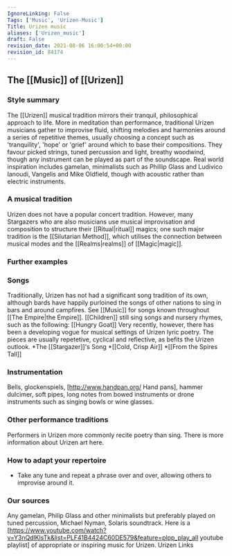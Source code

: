 ```yaml
---
IgnoreLinking: False
Tags: ['Music', 'Urizen-Music']
Title: Urizen music
aliases: ['Urizen_music']
draft: False
revision_date: 2021-08-06 16:00:54+00:00
revision_id: 84174
---
```


## The [[Music]] of [[Urizen]]
### Style summary
The [[Urizen]] musical tradition mirrors their tranquil, philosophical approach to life. More in meditation than performance, traditional Urizen musicians gather to improvise fluid, shifting melodies and harmonies around a series of repetitive themes, usually choosing a concept such as 'tranquility', 'hope' or 'grief' around which to base their compositions. They favour picked strings, tuned percussion and light, breathy woodwind, though any instrument can be played as part of the soundscape.
Real world inspiration includes gamelan, minimalists such as Phillip Glass and Ludivico Ianoudi, Vangelis and Mike Oldfield, though with acoustic rather than electric instruments.
### A musical tradition
Urizen does not have a popular concert tradition. However, many Stargazers who are also musicians use musical improvisation and composition to structure their [[Ritual|ritual]] magics; one such major tradition is the [[Silutarian Method]], which utilises the connection between musical modes and the [[Realms|realms]] of [[Magic|magic]].
### Further examples
### Songs
Traditionally, Urizen has not had a significant song tradition of its own, although bards have happily purloined the songs of other nations to sing in bars and around campfires. See [[Music]] for songs known throughout [[The Empire|the Empire]]. 
[[Children]] still sing songs and nursery rhymes, such as the following: [[Hungry Goat]]
Very recently, however, there has been a developing vogue for musical settings of Urizen lyric poetry. The pieces are usually repetetive, cyclical and reflective, as befits the Urizen outlook.
*The [[Stargazer]]'s Song
*[[Cold, Crisp Air]]
*[[From the Spires Tall]]
### Instrumentation
Bells, glockenspiels, [http://www.handpan.org/ Hand pans], hammer dulcimer, soft pipes, long notes from bowed instruments or drone instruments such as singing bowls or wine glasses.
### Other performance traditions
Performers in Urizen more commonly recite poetry than sing. There is more information about Urizen art here.
### How to adapt your repertoire
* Take any tune and repeat a phrase over and over, allowing others to improvise around it.
### Our sources
Any gamelan, Philip Glass and other minimalists but preferably played on tuned percussion, Michael Nyman, Solaris soundtrack.
Here is a [https://www.youtube.com/watch?v=Y3nQdlKlsTk&list=PLF41B4424C60DE579&feature=plpp_play_all youtube playlist] of appropriate or inspiring music for Urizen.
Urizen Links